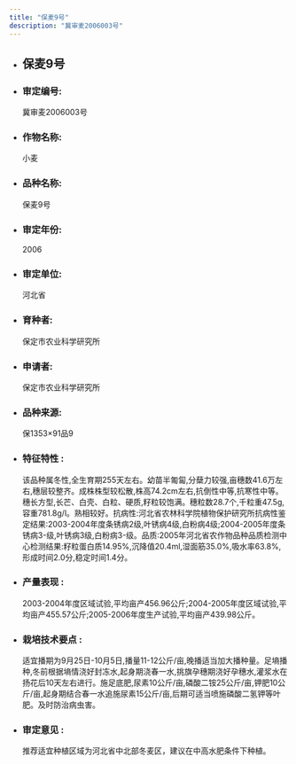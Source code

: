```yaml
---
title: "保麦9号"
description: "冀审麦2006003号"
---
```

* ## 保麦9号
* ###  审定编号:  
   冀审麦2006003号

*  ### 作物名称:  
   小麦

*   ###  品种名称: 
    保麦9号

*   ### 审定年份: 
    2006

*   ### 审定单位:  
    河北省

*   ### 育种者:  
    保定市农业科学研究所

*   ### 申请者:  
    保定市农业科学研究所

*   ### 品种来源:  
    保1353×91品9

*   ### 特征特性 : 
    该品种属冬性,全生育期255天左右。幼苗半匍匐,分蘖力较强,亩穗数41.6万左右,穗层较整齐。成株株型较松散,株高74.2cm左右,抗倒性中等,抗寒性中等。穗长方型,长芒、白壳、白粒、硬质,籽粒较饱满。穗粒数28.7个,千粒重47.5g,容重781.8g/l。熟相较好。抗病性:河北省农林科学院植物保护研究所抗病性鉴定结果:2003-2004年度条锈病2级,叶锈病4级,白粉病4级;2004-2005年度条锈病3-级,叶锈病3级,白粉病3-级。品质:2005年河北省农作物品种品质检测中心检测结果:籽粒蛋白质14.95%,沉降值20.4ml,湿面筋35.0%,吸水率63.8%,形成时间2.0分,稳定时间1.4分。

*   ### 产量表现 : 
    2003-2004年度区域试验,平均亩产456.96公斤;2004-2005年度区域试验,平均亩产455.57公斤;2005-2006年度生产试验,平均亩产439.98公斤。

*   ### 栽培技术要点 : 
    适宜播期为9月25日-10月5日,播量11-12公斤/亩,晚播适当加大播种量。足墒播种,冬前根据墒情浇好封冻水,起身期浇春一水,挑旗孕穗期浇好孕穗水,灌浆水在扬花后10天左右进行。施足底肥,尿素10公斤/亩,磷酸二铵25公斤/亩,钾肥10公斤/亩,起身期结合春一水追施尿素15公斤/亩,后期可适当喷施磷酸二氢钾等叶肥。及时防治病虫害。

*   ### 审定意见 : 
    推荐适宜种植区域为河北省中北部冬麦区，建议在中高水肥条件下种植。
